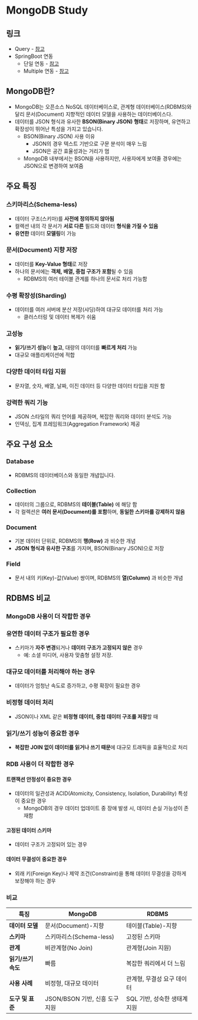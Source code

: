 # MongoDB Study

## 링크
- Query - [참고](https://github.com/edel1212/mongoDB-Study/tree/main/query-study)
- SpringBoot 연동
  - 단일 연동 - [참고](https://github.com/edel1212/mongoDB-Study/tree/main/use-spring)
  - Multiple 연동 - [참고](https://github.com/edel1212/springBootStudy/tree/main/dbStudy/multipleDB-mongo)

## MongoDB란?

- MongoDB는 오픈소스 NoSQL 데이터베이스로, 관계형 데이터베이스(RDBMS)와 달리 문서(Document) 지향적인 데이터 모델을 사용하는 데이터베이스다.
- 데이터를 JSON 형식과 유사한 **BSON(Binary JSON) 형태**로 저장하며, 유연하고 확장성이 뛰어난 특성을 가지고 있습니다.
  - BSON(Binary JSON) 사용 이유
    - JSON의 경우 텍스트 기반으로 구문 분석이 매우 느림
    - JSON은 공간 효율성과는 거리가 멈
  - MongoDB 내부에서는 BSON을 사용하지만, 사용자에게 보여줄 경우에는 JSON으로 변경하여 보여줌

## 주요 특징

### 스키마리스(Schema-less)
- 데이터 구조(스키마)를 **사전에 정의하지 않아됨**
- 컬렉션 내의 각 문서가 **서로 다른** 필드와 데이터 **형식을 가질 수 있음**
- **유연한** 데이터 **모델링**이 가능

### 문서(Document) 지향 저장
- 데이터를 **Key-Value 형태**로 저장
- 하나의 문서에는 **객체, 배열, 중첩 구조가 포함**될 수 있음
  - RDBMS의 여러 테이블 관계를 하나의 문서로 처리 가능함

### 수평 확장성(Sharding)
- 데이터를 여러 서버에 분산 저장(샤딩)하여 대규모 데이터를 처리 가능
  - 클러스터링 및 데이터 복제가 쉬움

### 고성능
- **읽기/쓰기 성능**이 **높고**, 대량의 데이터를 **빠르게 처리** 가능
- 대규모 애플리케이션에 적합

### 다양한 데이터 타입 지원
- 문자열, 숫자, 배열, 날짜, 이진 데이터 등 다양한 데이터 타입을 지원 함

### 강력한 쿼리 기능
- JSON 스타일의 쿼리 언어를 제공하며, 복잡한 쿼리와 데이터 분석도 가능
- 인덱싱, 집계 프레임워크(Aggregation Framework) 제공

## 주요 구성 요소

### Database
- RDBMS의 데이터베이스와 동일한 개념입니다.

### Collection
- 데이터의 그룹으로, RDBMS의 **테이블(Table)** 에 해당 함
- 각 컬렉션은 **여러 문서(Document)를 포함**하며, **동일한 스키마를 강제하지 않음**

### Document
- 기본 데이터 단위로, RDBMS의 **행(Row)** 과 비슷한 개념
- **JSON 형식과 유사한 구조**를 가지며, BSON(Binary JSON)으로 저장

### Field
- 문서 내의 키(Key)-값(Value) 쌍이며, RDBMS의 **열(Column)** 과 비슷한 개념

## RDBMS 비교

### MongoDB 사용이 더 작합한 경우

### 유연한 데이터 구조가 필요한 경우
- 스키마가 **자주 변경**되거나 **데이터 구조가 고정되지 않은** 경우
  - 예: 소셜 미디어, 사용자 맞춤형 설정 저장.
### 대규모 데이터를 처리해야 하는 경우
- 데이터가 엄청난 속도로 증가하고, 수평 확장이 필요한 경우
### 비정형 데이터 처리
- JSON이나 XML 같은 **비정형 데이터, 중첩 데이터 구조를 저장**할 때 
### 읽기/쓰기 성능이 중요한 경우
- **복잡한 JOIN 없이 데이터를 읽거나 쓰기 때문**에 대규모 트래픽을 효율적으로 처리

### RDB 사용이 더 작합한 경우

#### 트랜잭션 안정성이 중요한 경우
- 데이터의 일관성과 ACID(Atomicity, Consistency, Isolation, Durability) 특성이 중요한 경우
  - MongoDB의 경우 데이터 업데이트 중 장애 발생 시, 데이터 손실 가능성이 존재함

#### 고정된 데이터 스키마
- 데이터 구조가 고정되어 있는 경우

#### 데이터 무결성이 중요한 경우
- 외래 키(Foreign Key)나 제약 조건(Constraint)을 통해 데이터 무결성을 강하게 보장해야 하는 경우

### 비교

| **특징**            | **MongoDB**                   | **RDBMS**                     |
|---------------------|-------------------------------|--------------------------------|
| **데이터 모델**      | 문서(Document)-지향           | 테이블(Table)-지향            |
| **스키마**          | 스키마리스(Schema-less)        | 고정된 스키마                 |
| **관계**            | 비관계형(No Join)             | 관계형(Join 지원)             |
| **읽기/쓰기 속도**   | 빠름                         | 복잡한 쿼리에서 더 느림       |
| **사용 사례**       | 비정형, 대규모 데이터         | 관계형, 무결성 요구 데이터    |
| **도구 및 표준**    | JSON/BSON 기반, 신흥 도구 지원| SQL 기반, 성숙한 생태계 지원  |

  